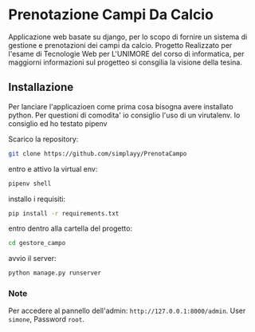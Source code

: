 # Prenotazione Campi Da Calcio
Applicazione web basate su django, per lo scopo di fornire un sistema di gestione e prenotazioni dei campi da calcio.
Progetto Realizzato per l'esame di Tecnologie Web per L'UNIMORE del corso di informatica, per maggiorni informazioni sul progetteo si consgilia la visione della tesina.

## Installazione
Per lanciare l'applicazioen come prima cosa bisogna avere installato python.
Per questioni di comodita' io consiglio l'uso di un virutalenv.
Io consiglio ed ho testato pipenv

Scarico la repository:
```bash
git clone https://github.com/simplayy/PrenotaCampo
```
entro e attivo la virtual env:
```bash
pipenv shell
```
installo i requisiti:
```bash
pip install -r requirements.txt
```
entro dentro alla cartella del progetto:
```bash
cd gestore_campo
```
avvio il server:

```bash
python manage.py runserver
```

### Note

Per accedere al pannello dell'admin: ```http://127.0.0.1:8000/admin```.
User ```simone```, Password ```root```.